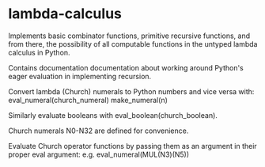 # lambda-calculus

Implements basic combinator functions, primitive recursive functions,
and from there, the possibility of all computable functions in
the untyped lambda calculus in Python.

Contains documentation documentation about working around Python's 
eager evaluation in implementing recursion.

Convert lambda (Church) numerals to Python numbers and vice versa with:
eval_numeral(church_numeral)
make_numeral(n)

Similarly evaluate booleans with eval_boolean(church_boolean).

Church numerals N0-N32 are defined for convenience.

Evaluate Church operator functions by passing them as an argument
in their proper eval argument: e.g. eval_numeral(MUL(N3)(N5))
